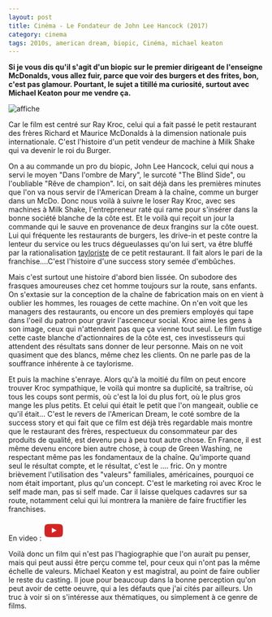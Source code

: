 ```yaml
---
layout: post
title: Cinéma - Le Fondateur de John Lee Hancock (2017)
category: cinema
tags: 2010s, american dream, biopic, Cinéma, michael keaton
---
```

**Si je vous dis qu'il s'agit d'un biopic sur le premier dirigeant de l'enseigne McDonalds, vous allez fuir, parce que voir des burgers et des frites, bon, c'est pas glamour. Pourtant, le sujet a titillé ma curiosité, surtout avec Michael Keaton pour me vendre ça.**

![affiche](https://filedn.eu/llqi9IBxlYouGRXYG2xlROb/img/2017/lefondateur.jpg)

Car le film est centré sur Ray Kroc, celui qui a fait passé le petit restaurant des frères Richard et Maurice McDonalds à la dimension nationale puis internationale. C'est l'histoire d'un petit vendeur de machine à Milk Shake qui va devenir le roi du Burger.

On a au commande un pro du biopic, John Lee Hancock, celui qui nous a servi le moyen "Dans l'ombre de Mary", le surcoté "The Blind Side", ou l'oubliable "Rêve de champion". Ici, on sait déjà dans les premières minutes que l'on va nous servir de l'American Dream à la chaîne, comme un burger dans un McDo. Donc nous voilà à suivre le loser Ray Kroc, avec ses machines à Milk Shake, l'entrepreneur raté qui rame pour s'insérer dans la bonne société blanche de la côte est. Et le voilà qui reçoit un jour la commande qui le sauve en provenance de deux frangins sur la côte ouest. Lui qui fréquente les restaurants de burgers, les drive-in et peste contre la lenteur du service ou les trucs dégueulasses qu'on lui sert, va être bluffé par la rationalisation <a href="https://fr.wikipedia.org/wiki/Taylorisme">tayloriste</a> de ce petit restaurant. Il fait alors le pari de la franchise....C'est l'histoire d'une success story semée d'embûches.

Mais c'est surtout une histoire d'abord bien lissée. On subodore des frasques amoureuses chez cet homme toujours sur la route, sans enfants. On s'extasie sur la conception de la chaîne de fabrication mais on en vient à oublier les hommes, les rouages de cette machine. On n'en voit que les managers des restaurants, ou encore un des premiers employés qui tape dans l'oeil du patron pour gravir l'ascenceur social. Kroc aime les gens à son image, ceux qui n'attendent pas que ça vienne tout seul. Le film fustige cette caste blanche d'actionnaires de la côte est, ces investisseurs qui attendent des résultats sans donner de leur personne. Mais on ne voit quasiment que des blancs, même chez les clients. On ne parle pas de la souffrance inhérente à ce taylorisme.

Et puis la machine s'enraye. Alors qu'à la moitié du film on peut encore trouver Kroc sympathique, le voilà qui montre sa duplicité, sa traîtrise, où tous les coups sont permis, où c'est la loi du plus fort, où le plus gros mange les plus petits. Et celui qui était le petit que l'on mangeait, oublie ce qu'il était... C'est le revers de l'American Dream, le coté sombre de la success story et qui fait que ce film est déjà très regardable mais montre que le restaurant des frères, respectueux du consommateur par des produits de qualité, est devenu peu à peu tout autre chose. En France, il est même devenu encore bien autre chose, à coup de Green Washing, ne respectant même pas les fondamentaux de la chaîne. Qu'importe quand seul le résultat compte, et le résultat, c'est le .... fric. On y montre brièvement l'utilisation des "valeurs" familiales, américaines, pourquoi ce nom était important, plus qu'un concept. C'est le marketing roi avec Kroc le self made man, pas si self made. Car il laisse quelques cadavres sur sa route, notamment celui qui lui montrera la manière de faire fructifier les franchises.

En video : [![video](/images/youtube.png)](https://www.youtube.com/watch?v=i-dTw8O0cw4)

Voilà donc un film qui n'est pas l'hagiographie que l'on aurait pu penser, mais qui peut aussi être perçu comme tel, pour ceux qui n'ont pas la même échelle de valeurs. Michael Keaton y est magistral, au point de faire oublier le reste du casting. Il joue pour beaucoup dans la bonne perception qu'on peut avoir de cette oeuvre, qui a les défauts que j'ai cités par ailleurs. Un truc à voir si on s'intéresse aux thématiques, ou simplement à ce genre de films.
